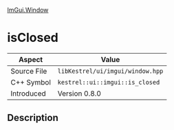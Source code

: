 [ImGui.Window](index.md)
# isClosed
| Aspect | Value |
| --- | --- |
| Source File | `libKestrel/ui/imgui/window.hpp` |
| C++ Symbol | `kestrel::ui::imgui::is_closed` |
| Introduced | Version 0.8.0 |
## Description
